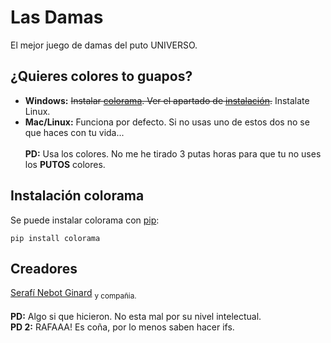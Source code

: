 # Las Damas
El mejor juego de damas del puto UNIVERSO.
## ¿Quieres colores to guapos?
* **Windows:** <s>Instalar [colorama](https://pypi.org/project/colorama/). Ver el apartado de [instalación](#instalación-colorama).</s> Instalate Linux.
* **Mac/Linux:** Funciona por defecto. Si no usas uno de estos dos no se que haces con tu vida...</br></br>
**PD:** Usa los colores. No me he tirado 3 putas horas para que tu no uses los **PUTOS** colores.
## Instalación colorama
Se puede instalar colorama con [pip](https://pip.pypa.io/en/stable/installing/#do-i-need-to-install-pip):
```
pip install colorama
```
## Creadores
[Serafí Nebot Ginard](https://github.com/snebotcifpfbmoll) <sub>y compañia.</sub></br></br>
**PD:** Algo si que hicieron. No esta mal por su nivel intelectual.</br>
**PD 2:** RAFAAA! Es coña, por lo menos saben hacer ifs.
